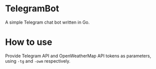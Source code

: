 # TelegramBot
A simple Telegram chat bot written in Go.

# How to use
Provide Telegram API and OpenWeatherMap API tokens as parameters, using `-tg` and `-owm` respectively.
